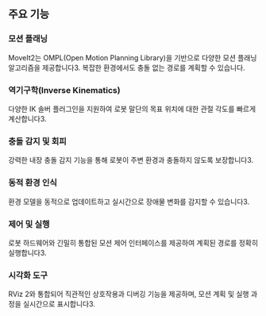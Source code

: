 ## 주요 기능
### 모션 플래닝
MoveIt2는 OMPL(Open Motion Planning Library)을 기반으로 다양한 모션 플래닝 알고리즘을 제공합니다3. 복잡한 환경에서도 충돌 없는 경로를 계획할 수 있습니다.

### 역기구학(Inverse Kinematics)
다양한 IK 솔버 플러그인을 지원하여 로봇 말단의 목표 위치에 대한 관절 각도를 빠르게 계산합니다3.

### 충돌 감지 및 회피
강력한 내장 충돌 감지 기능을 통해 로봇이 주변 환경과 충돌하지 않도록 보장합니다3.

### 동적 환경 인식
환경 모델을 동적으로 업데이트하고 실시간으로 장애물 변화를 감지할 수 있습니다3.

### 제어 및 실행
로봇 하드웨어와 긴밀히 통합된 모션 제어 인터페이스를 제공하여 계획된 경로를 정확히 실행합니다3.

### 시각화 도구
RViz 2와 통합되어 직관적인 상호작용과 디버깅 기능을 제공하며, 모션 계획 및 실행 과정을 실시간으로 표시합니다3.
